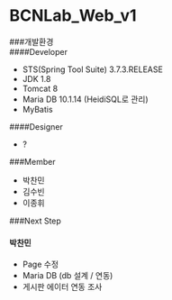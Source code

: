 # BCNLab_Web_v1  

###개발환경  
####Developer
- STS(Spring Tool Suite) 3.7.3.RELEASE
- JDK 1.8
- Tomcat 8
- Maria DB 10.1.14 (HeidiSQL로 관리)
- MyBatis

####Designer  
- ?

###Member  
- 박찬민
- 김수빈
- 이종휘

###Next Step  
#### 박찬민
- Page 수정
- Maria DB (db 설계 / 연동)
- 게시판 에이터 연동 조사
